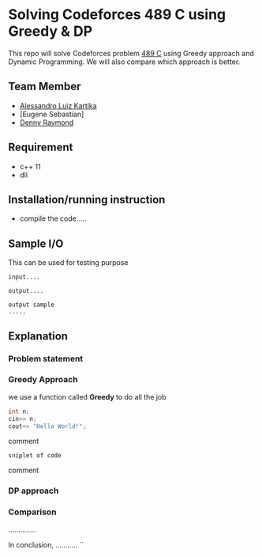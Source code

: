 # Solving Codeforces 489 C using Greedy & DP
This repo will solve Codeforces problem [489 C](https://codeforces.com/problemset/problem/489/C) using Greedy approach and Dynamic Programming. We will also compare which approach is better.

## Team Member
- [Alessandro Luiz Kartika](http://codeforces.com/profile/Elderhawk)
- [Eugene Sebastian]
- [Denny Raymond](http://codeforces.com/profile/dendenray)

## Requirement
- c++ 11
- dll

## Installation/running instruction
- compile the code.....

## Sample I/O
This can be used for testing purpose
```
input....
```
```
output....
```
```
output sample
.....
```

## Explanation

### Problem statement

### Greedy Approach
we use a function called **Greedy** to do all the job

```c++
int n;
cin>> n;
cout<< "Hello World!";
```
comment
```
sniplet of code
```
comment

### DP approach

### Comparison

..............

In conclusion, ...........
``
